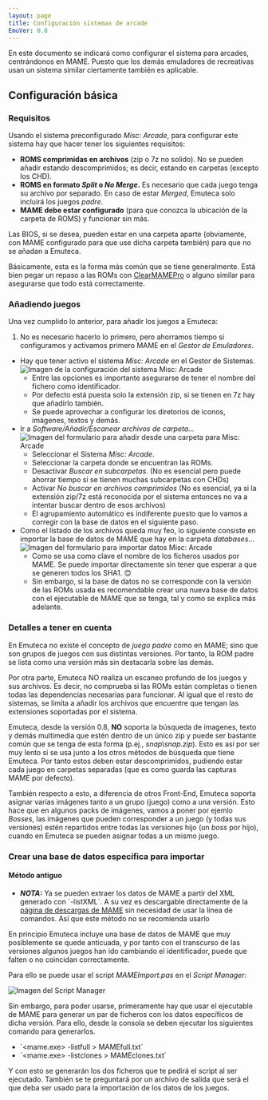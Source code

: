 ```yaml
---
layout: page
title: Configuración sistemas de arcade
EmuVer: 0.8
---
```

En este documento se indicará como configurar el sistema para arcades, centrándonos en  MAME. Puesto que los demás emuladores de recreativas usan un sistema similar ciertamente también es aplicable.

## Configuración básica ##

### Requisitos ###

Usando el sistema preconfigurado *Misc: Arcade*, para configurar este sistema hay que hacer tener los siguientes requisitos:

  * **ROMS comprimidas en archivos** (zip o 7z no solido). No se pueden añadir estando  descomprimidos; es decir, estando en carpetas (excepto los CHD).
  * **ROMS en formato *Split* o *No Merge*.** Es necesario que cada juego tenga su archivo por separado. En caso de estar *Merged*, Emuteca solo incluirá los juegos *padre*.
  * **MAME debe estar configurado** (para que conozca la ubicación de la carpeta de ROMS) y funcionar sin más.

Las BIOS, si se desea, pueden estar en una carpeta aparte (obviamente, con MAME configurado para que use dicha carpeta también) para que no se añadan a Emuteca.

Básicamente, esta es la forma más común que se tiene generalmente. Está bien pegar un repaso a las ROMs con [ClearMAMEPro](https://mamedev.emulab.it/clrmamepro/) o alguno similar para asegurarse que todo está correctamente.

### Añadiendo juegos ###

Una vez cumplido lo anterior, para añadir los juegos a Emuteca:

  1. No es necesario hacerlo lo primero, pero ahorramos tiempo si configuramos y activamos primero MAME en el *Gestor de Emuladores*.
  * Hay que tener activo el sistema *Misc: Arcade* en el Gestor de Sistemas.![Imagen de la configuración del sistema Misc: Arcade](img/0_8/MiscArcadeSysMng.png)
    * Entre las opciones es importante asegurarse de tener el nombre del fichero como identificador.
    * Por defecto está puesta solo la extensión zip, si se tienen en 7z hay que añadirlo también.
    * Se puede aprovechar a configurar los diretorios de iconos, imágenes, textos y demás.
  * Ir a *Software/Añadir/Escanear archivos de carpeta...* ![Imagen del formulario para añadir desde una carpeta para Misc: Arcade](img/0_8/MiscArcadeAddFolder.png)
    * Seleccionar el Sistema _Misc: Arcade_.
    * Seleccionar la carpeta donde se encuentran las ROMs.
    * Desactivar *Buscar en subcarpetas*. (No es esencial pero puede ahorrar tiempo si se tienen muchas subcarpetas con CHDs)
    * Activar *No buscar en archivos comprimidos* (No es esencial, ya si la extensión zip/7z está reconocida por el sistema entonces no va a intentar buscar dentro de esos archivos)
    * El agrupamiento automático es indiferente puesto que lo vamos a corregir con la base de datos en el siguiente paso.
  * Como el listado de los archivos queda muy feo, lo siguiente consiste en importar la base de datos de MAME que hay en la carpeta *databases*...![Imagen del formulario para importar datos Misc: Arcade](img/0_8/MiscArcadeImportData.png)
    * Como se usa como clave el nombre de los ficheros usados por MAME. Se puede importar directamente sin tener que esperar a que se generen todos los SHA1. 😊
    * Sin embargo, si la base de datos no se corresponde con la versión de las ROMs usada es recomendable crear una nueva base de datos con el ejecutable de MAME que se tenga, tal y como se explica más adelante.

### Detalles a tener en cuenta ###

En Emuteca no existe el concepto de *juego padre* como en MAME; sino que son grupos de juegos con sus distintas versiones. Por tanto, la ROM padre se lista como una versión más sin destacarla sobre las demás.

Por otra parte, Emuteca NO realiza un escaneo profundo de los juegos y sus archivos. Es decir, no comprueba si las ROMs están completas o tienen todas las dependencias necesarias para funcionar. Al igual que el resto de sistemas, se limita a añadir los archivos que encuentre que tengan las extensiones soportadas por el sistema.

Emuteca, desde la versión 0.8, **NO** soporta la búsqueda de imagenes, texto y demás multimedia que estén dentro de un único zip y puede ser bastante común que se tenga de esta forma (p.ej., *snap\snap.zip*). Esto es así por ser muy lento si se usa junto a los otros métodos de búsqueda que tiene Emuteca. Por tanto estos deben estar descomprimidos, pudiendo estar cada juego en carpetas separadas (que es como guarda las capturas MAME por defecto).

También respecto a esto, a diferencia de otros Front-End, Emuteca soporta asignar varias imágenes tanto a un grupo (juego) como a una versión. Esto hace que en algunos packs de imágenes, vamos a poner por ejemlo *Bosses*, las imágenes que pueden corresponder a un juego (y todas sus versiones) estén repartidos entre todas las versiones hijo (un *boss* por hijo), cuando en Emuteca se pueden asignar todas a un mismo juego.

### Crear una base de datos específica para importar ###

#### Método antiguo ####

* ***NOTA:*** Ya se pueden extraer los datos de MAME a partir del XML generado con ´-listXML´. A su vez es descargable directamente de la [página de descargas de MAME](https://www.mamedev.org/release.html) sin necesidad de usar la línea de comandos. Así que este método no se recomienda usarlo

En principio Emuteca incluye una base de datos de MAME que muy posiblemente se quede anticuada, y por tanto con el transcurso de las versiones algunos juegos han ido cambiando el identificador, puede que falten o no coincidan correctamente.

Para ello se puede usar el script *MAMEImport.pas* en el *Script Manager*:

![Imagen del Script Manager](img/0_8/MiscArcadeScriptMng.png)

Sin embargo, para poder usarse, primeramente hay que usar el ejecutable de MAME para generar un par de ficheros con los datos específicos de dicha versión. Para ello, desde la consola se deben ejecutar los siguientes comando para generarlos.

* ´<mame.exe> -listfull > MAMEfull.txt´
* ´<mame.exe> -listclones > MAMEclones.txt´

Y con esto se generarán los dos ficheros que te pedirá el script al ser ejecutado. También se te preguntará por un archivo de salida que será el que deba ser usado para la importación de los datos de los juegos.

